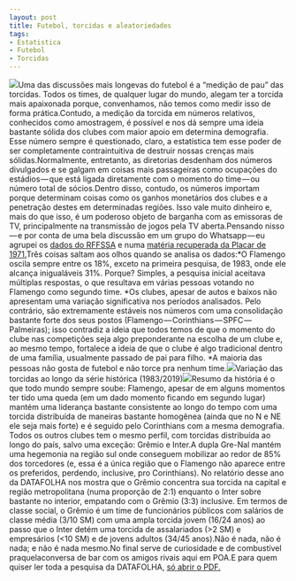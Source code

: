 ```yaml
---
layout: post
title: Futebol, torcidas e aleatoriedades
tags:
- Estatistica
- Futebol
- Torcidas
---
```


![](https://cdn-images-1.medium.com/max/2560/1*-YzW87ZgOLpuYnWKUyZu9A.jpeg)Uma das discussões mais longevas do futebol é a “medição de pau” das torcidas. Todos os times, de qualquer lugar do mundo, alegam ter a torcida mais apaixonada porque, convenhamos, não temos como medir isso de forma prática.Contudo, a medição da torcida em números relativos, conhecidos como amostragem, é possível e nos dá sempre uma ideia bastante sólida dos clubes com maior apoio em determina demografia. Esse número sempre é questionado, claro, a estatística tem esse poder de ser completamente contraintuitiva de destruir nossas crenças mais sólidas.Normalmente, entretanto, as diretorias desdenham dos números divulgados e se galgam em coisas mais passageiras como ocupações do estádios — que está ligada diretamente com o momento do time — ou número total de sócios.Dentro disso, contudo, os números importam porque determinam coisas como os ganhos monetários dos clubes e a penetração destes em determinadas regiões. Isso vale muito dinheiro e, mais do que isso, é um poderoso objeto de barganha com as emissoras de TV, principalmente na transmissão de jogos pela TV aberta.Pensando nisso — e por conta de uma bela discussão em um grupo do Whatsapp — eu agrupei os 
[dados do RFFSSA](https://rsssfbrasil.com/miscellaneous/torcidas.htm) e numa 
[matéria recuperada da Placar de 1971.](https://www.verminososporfutebol.com.br/viagem-no-tempo/quais-eram-as-maiores-torcidas-do-pais-em-1971-segundo-placar/)Três coisas saltam aos olhos quando se analisa os dados:*O Flamengo oscila sempre entre os 18%, exceto na primeira pesquisa, de 1983, onde ele alcança inigualáveis 31%. Porque? Simples, a pesquisa inicial aceitava múltiplas respostas, o que resultava em várias pessoas votando no Flamengo como segundo time.
*Os clubes, apesar de autos e baixos não apresentam uma variação significativa nos períodos analisados. Pelo contrário, são extremamente estáveis nos números com uma consolidação bastante forte dos seus postos (Flamengo — Corinthians — SPFC — Palmeiras); isso contradiz a ideia que todos temos de que o momento do clube nas competições seja algo preponderante na escolha de um clube e, ao mesmo tempo, fortalece a ideia de que o clube é algo tradicional dentro de uma família, usualmente passado de pai para filho.
*A maioria das pessoas não gosta de futebol e não torce pra nenhum time.![](https://cdn-images-1.medium.com/max/2560/1*8XNKB0fTPwR6Tu7f2Jg3zA.png)Variação das torcidas ao longo da série histórica (1983/2019)![](https://cdn-images-1.medium.com/max/800/1*JcyHIhVj2YXXuL1lZ4eLzQ.png)Resumo da história é o que todo mundo sempre soube: Flamengo, apesar de em alguns momentos ter tido uma queda (em um dado momento ficando em segundo lugar) mantém uma liderança bastante consistente ao longo do tempo com uma torcida distribuída de maneiras bastante homogênea (ainda que no N e NE ele seja mais forte) e é seguido pelo Corinthians com a mesma demografia. Todos os outros clubes tem o mesmo perfil, com torcidas distribuída ao longo do país, salvo uma exceção: Grêmio e Inter.A dupla Gre-Nal mantém uma hegemonia na região sul onde conseguem mobilizar ao redor de 85% dos torcedores (e, essa é a única região que o Flamengo não aparece entre os preferidos, perdendo, inclusive, pro Corinthians). No relatório desse ano da DATAFOLHA nos mostra que o Grêmio concentra sua torcida na capital e região metropolitana (numa proporção de 2:1) enquanto o Inter sobre bastante no interior, empatando com o Grêmio (3:3) inclusive. Em termos de classe social, o Grêmio é um time de funcionários públicos com salários de classe média (3/10 SM) com uma ampla torcida jovem (16/24 anos) ao passo que o Inter detém uma torcida de assalariados (>2 SM) e empresários (<10 SM) e de jovens adultos (34/45 anos).Não é nada, não é nada; e não é nada mesmo.No final serve de curiosidade e de combustível 
praquelaconversa de bar com os amigos rivais aqui em POA.E para quem quiser ler toda a pesquisa da DATAFOLHA, 
[só abrir o PDF.](https://media.folha.uol.com.br/datafolha/2018/04/13/f21c6daf5d8b98f2a94089505961847f6576d01a.pdf)
